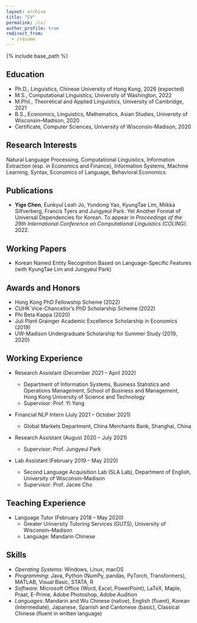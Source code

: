 ```yaml
---
layout: archive
title: "CV"
permalink: /cv/
author_profile: true
redirect_from:
  - /resume
---
```


{% include base_path %}

## Education

* Ph.D., Linguistics, Chinese University of Hong Kong, 2026 (expected)
* M.S., Computational Linguistics, University of Washington, 2022
* M.Phil., Theoretical and Applied Linguistics, University of Cambridge, 2021
* B.S., Economics, Linguistics, Mathematics, Asian Studies, University of Wisconsin–Madison, 2020
* Certificate, Computer Sciences, University of Wisconsin–Madison, 2020

## Research Interests

Natural Language Processing, Computational Linguistics, Information Extraction (esp. in Economics and Finance), Information Systems, Machine Learning, Syntax, Economics of Language, Behavioral Economics

## Publications

* **Yige Chen**, Eunkyul Leah Jo, Yundong Yao, KyungTae Lim, Miikka Silfverberg, Francis Tyers and Jungyeul Park. Yet Another Format of Universal Dependencies for Korean. To appear in *Proceedings of the 29th International Conference on Computational Linguistics (COLING)*. 2022. 

## Working Papers

* Korean Named Entity Recognition Based on Language-Specific Features (with KyungTae Lim and Jungyeul Park) 

## Awards and Honors 

* Hong Kong PhD Fellowship Scheme (2022)
* CUHK Vice-Chancellor’s PhD Scholarship Scheme (2022)
* Phi Beta Kappa (2020)
* Juli Plant Grainger Academic Excellence Scholarship in Economics (2019)
* UW-Madison Undergraduate Scholarship for Summer Study (2019, 2020)

## Working Experience

* Research Assistant (December 2021 – April 2022)
  * Department of Information Systems, Business Statistics and Operations Management, School of Business and Management, Hong Kong University of Science and Technology
  * Supervisor: Prof. Yi Yang 

* Financial NLP Intern (July 2021 – October 2021)
  * Global Markets Department, China Merchants Bank, Shanghai, China

* Research Assistant (August 2020 – July 2021)
  * Supervisor: Prof. Jungyeul Park 

* Lab Assistant (February 2019 – May 2020)
  * Second Language Acquisition Lab (SLA Lab), Department of English, University of Wisconsin–Madison
  * Supervisor: Prof. Jacee Cho  


## Teaching Experience

<!--
  <ul>{% for post in site.teaching %}
    {% include archive-single-cv.html %}
  {% endfor %}</ul>
-->
* Language Tutor (February 2018 – May 2020)
  * Greater University Tutoring Services (GUTS), University of Wisconsin–Madison
  * Language: Mandarin Chinese

## Skills

* *Operating Systems*: Windows, Linux, macOS
* *Programming*: Java, Python (NumPy, pandas, PyTorch, Transformers), MATLAB, Visual Basic, STATA, R
* *Software*: Microsoft Office (Word, Excel, PowerPoint), LaTeX, Maple, Praat, E-Prime, Adobe Photoshop, Adobe Audition
* *Languages*: Mandarin and Wu Chinese (native), English (fluent), Korean (intermediate), Japanese, Spanish and Cantonese (basic), Classical Chinese (fluent in written language)

<!--
Publications
======
  <ul>{% for post in site.publications %}
    {% include archive-single-cv.html %}
  {% endfor %}</ul>

Talks
======
  <ul>{% for post in site.talks %}
    {% include archive-single-talk-cv.html %}
  {% endfor %}</ul>

Service and leadership
======
* Currently signed in to 43 different slack teams
-->
